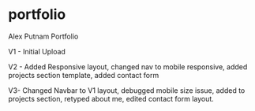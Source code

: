 # portfolio
Alex Putnam Portfolio

V1 - Initial Upload

V2 - Added Responsive layout, changed nav to mobile responsive, added projects section template, added contact form 

V3- Changed Navbar to V1 layout,  debugged mobile size issue, added to projects section, retyped about me, edited contact form layout.
